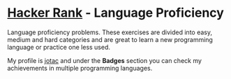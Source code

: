 # [Hacker Rank](https://www.hackerrank.com/) - Language Proficiency

Language proficiency problems. These exercises are divided into easy, medium and hard categories and are great to learn a new programming language or practice one less used.

My profile is [jotac](https://www.hackerrank.com/jotac) and under the **Badges** section you can check my achievements in multiple programming languages.
